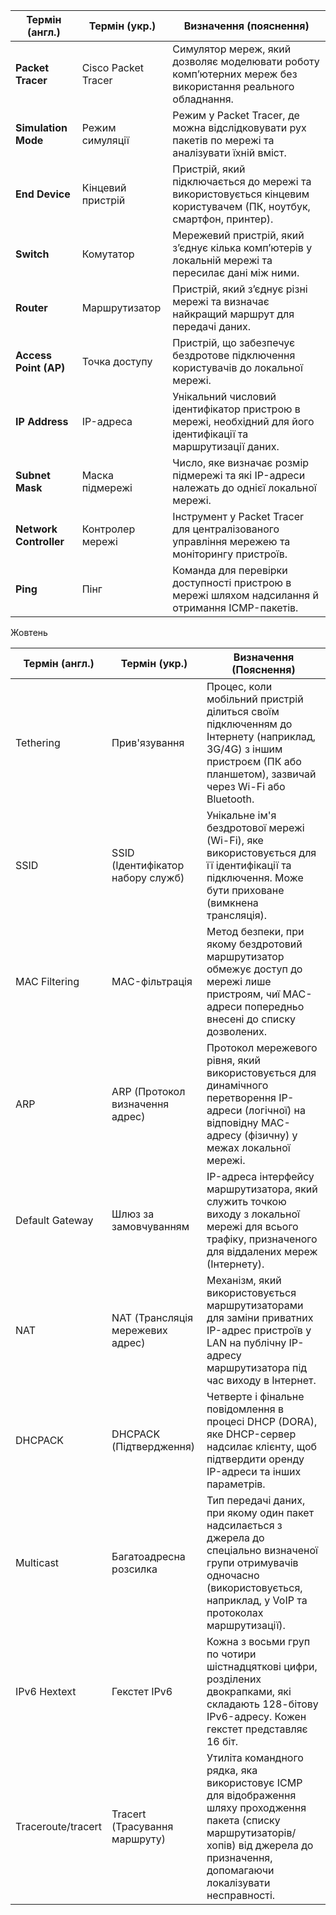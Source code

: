 
| Термін (англ.)       | Термін (укр.)        | Визначення (пояснення) |
|-----------------------|----------------------|-------------------------|
| **Packet Tracer**     | Cisco Packet Tracer  | Симулятор мереж, який дозволяє моделювати роботу комп’ютерних мереж без використання реального обладнання. |
| **Simulation Mode**   | Режим симуляції      | Режим у Packet Tracer, де можна відслідковувати рух пакетів по мережі та аналізувати їхній вміст. |
| **End Device**        | Кінцевий пристрій    | Пристрій, який підключається до мережі та використовується кінцевим користувачем (ПК, ноутбук, смартфон, принтер). |
| **Switch**            | Комутатор            | Мережевий пристрій, який з’єднує кілька комп’ютерів у локальній мережі та пересилає дані між ними. |
| **Router**            | Маршрутизатор        | Пристрій, який з’єднує різні мережі та визначає найкращий маршрут для передачі даних. |
| **Access Point (AP)** | Точка доступу        | Пристрій, що забезпечує бездротове підключення користувачів до локальної мережі. |
| **IP Address**        | IP-адреса            | Унікальний числовий ідентифікатор пристрою в мережі, необхідний для його ідентифікації та маршрутизації даних. |
| **Subnet Mask**       | Маска підмережі      | Число, яке визначає розмір підмережі та які IP-адреси належать до однієї локальної мережі. |
| **Network Controller**| Контролер мережі     | Інструмент у Packet Tracer для централізованого управління мережею та моніторингу пристроїв. |
| **Ping**              | Пінг                 | Команда для перевірки доступності пристрою в мережі шляхом надсилання й отримання ICMP-пакетів. |




Жовтень

| Термін (англ.)           | Термін (укр.)                            | Визначення (Пояснення)                                                                                                                                                                                                 |
|---------------------------|------------------------------------------|------------------------------------------------------------------------------------------------------------------------------------------------------------------------------------------------------------------------|
| Tethering                | Прив'язування                            | Процес, коли мобільний пристрій ділиться своїм підключенням до Інтернету (наприклад, 3G/4G) з іншим пристроєм (ПК або планшетом), зазвичай через Wi-Fi або Bluetooth.                                                 |
| SSID                     | SSID (Ідентифікатор набору служб)        | Унікальне ім'я бездротової мережі (Wi-Fi), яке використовується для її ідентифікації та підключення. Може бути приховане (вимкнена трансляція).                                                                       |
| MAC Filtering             | MAC-фільтрація                           | Метод безпеки, при якому бездротовий маршрутизатор обмежує доступ до мережі лише пристроям, чиї MAC-адреси попередньо внесені до списку дозволених.                                                                  |
| ARP                      | ARP (Протокол визначення адрес)          | Протокол мережевого рівня, який використовується для динамічного перетворення IP-адреси (логічної) на відповідну MAC-адресу (фізичну) у межах локальної мережі.                                                      |
| Default Gateway          | Шлюз за замовчуванням                    | IP-адреса інтерфейсу маршрутизатора, який служить точкою виходу з локальної мережі для всього трафіку, призначеного для віддалених мереж (Інтернету).                                                                |
| NAT                      | NAT (Трансляція мережевих адрес)         | Механізм, який використовується маршрутизаторами для заміни приватних IP-адрес пристроїв у LAN на публічну IP-адресу маршрутизатора під час виходу в Інтернет.                                                        |
| DHCPACK                  | DHCPACK (Підтвердження)                  | Четверте і фінальне повідомлення в процесі DHCP (DORA), яке DHCP-сервер надсилає клієнту, щоб підтвердити оренду IP-адреси та інших параметрів.                                                                      |
| Multicast                | Багатоадресна розсилка                   | Тип передачі даних, при якому один пакет надсилається з джерела до спеціально визначеної групи отримувачів одночасно (використовується, наприклад, у VoIP та протоколах маршрутизації).                              |
| IPv6 Hextext             | Гекстет IPv6                             | Кожна з восьми груп по чотири шістнадцяткові цифри, розділених двокрапками, які складають 128-бітову IPv6-адресу. Кожен гекстет представляє 16 біт.                                                                  |
| Traceroute/tracert       | Tracert (Трасування маршруту)            | Утиліта командного рядка, яка використовує ICMP для відображення шляху проходження пакета (списку маршрутизаторів/хопів) від джерела до призначення, допомагаючи локалізувати несправності.                            |
